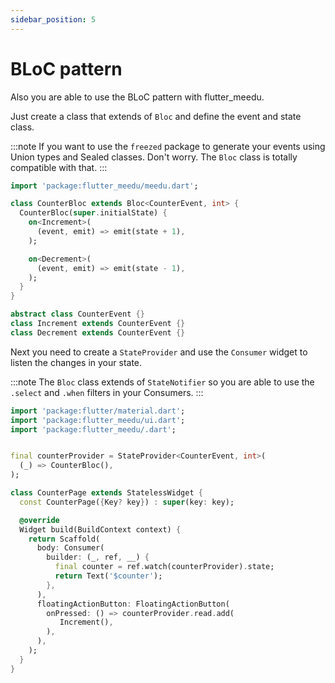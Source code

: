 ```yaml
---
sidebar_position: 5
---
```


# BLoC pattern

Also you are able to use the BLoC pattern with flutter_meedu.


Just create a class that extends of `Bloc` and define the event and state class.

:::note
If you want to use the `freezed` package to generate your events using Union types
and Sealed classes. Don't worry. The `Bloc` class is totally compatible with that.
:::

```dart
import 'package:flutter_meedu/meedu.dart';

class CounterBloc extends Bloc<CounterEvent, int> {
  CounterBloc(super.initialState) {
    on<Increment>(
      (event, emit) => emit(state + 1),
    );

    on<Decrement>(
      (event, emit) => emit(state - 1),
    );
  }
}

abstract class CounterEvent {}
class Increment extends CounterEvent {}
class Decrement extends CounterEvent {}
```

Next you need to create a `StateProvider` and use the `Consumer` widget to listen the changes in your state.

:::note
The `Bloc` class extends of `StateNotifier` so you are able to use
the `.select` and `.when` filters in your Consumers.
:::

```dart
import 'package:flutter/material.dart';
import 'package:flutter_meedu/ui.dart';
import 'package:flutter_meedu/.dart';


final counterProvider = StateProvider<CounterEvent, int>(
  (_) => CounterBloc(),
);

class CounterPage extends StatelessWidget {
  const CounterPage({Key? key}) : super(key: key);

  @override
  Widget build(BuildContext context) {
    return Scaffold(
      body: Consumer(
        builder: (_, ref, __) {
          final counter = ref.watch(counterProvider).state;
          return Text('$counter');
        },
      ),
      floatingActionButton: FloatingActionButton(
        onPressed: () => counterProvider.read.add(
           Increment(),
        ),
      ),
    );
  }
}
```

